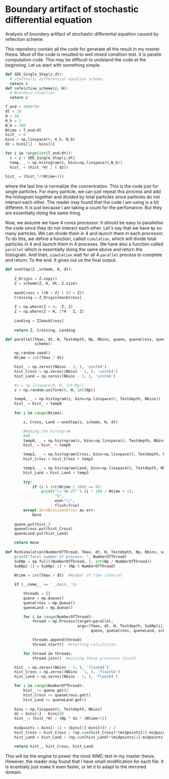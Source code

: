 # Boundary artifact of stochastic differential equation
Analysis of boundary artifact of stochastic differential equation caused by reflection scheme.

This repository contain all the code for generate all the result in my master thesis. Most of the code is resulted to well mixed condition test. It is paralle computation code. This may be difficult to undstand the code at the beginning. Let us start with something simple.

```python
def SDE_Single_Step(z,dt):
  # stochastic differential equation scheme.
  return z
def refelctive_scheme(z, H):
  # Boundary condition
  return z

T_end = 3600*24
dt = 10
H = 10
H_h = 2
N_b = 200
Ntime = T_end/dt
hist_ = 0
bins = np.linspace(0, H_h, N_b)
dz = bins[1] - bins[0]

for i in range(int(T_end/dt)):
  z = z + SDE_Single_Step(z,dt)
  temp, _ = np.histogram(z, bins=np.linspace(0,N_b))
  hist_ = (hist_*H) / ( dz))
  
hist_ = (hist_*/(Ntime+1))
```
where the last line is normalize the concentration. This is the code just for single particles. For many particle, we can just repeat this process and add the histogram together and divided by total particles since particles do not interact each other. The reader may found that the code I am using is a bit different. It is just because I am taking a count for the perfomance. But they are essentially doing the same thing.

Now, we assume we have 4 cores processor. It should be easy to parallelise the code since they do not interact each other. Let's say that we have `Np` so many particles. We can divide them in 4 and launch them in each processor. To do this, we define a function, called `simulation`, which will divide total particles in 4 and launch them in 4 proceses. We have also a function called `parallel` which is essentially doing the same above and return the histogram. And then, `simulation` wait for all 4 `parallel` process to complete and return. To the end. It gives out us the final output.

```python
def oneStep(Z ,scheme, H, dt):
    
    Z_Origin = Z.copy()
    Z = scheme(Z, H, dt, Z.size)
    
    maskCross = ((H < Z) | (0 > Z)) 
    Crossing = Z_Origin[maskCross]
    
    Z = np.where(Z < 0, -Z, Z)
    Z = np.where(Z > H, 2*H - Z, Z)
    
    Landing = Z[maskCross]
    
    return Z, Crossing, Landing

def parallel(Tmax, dt, H, Testdepth, Np, Nbins, quene, queneCross, queneLand,
             scheme):

    np.random.seed()
    Ntime = int(Tmax / dt)

    hist_ = np.zeros((Nbins - 1, ), 'uint64')
    hist_Cross = np.zeros((Nbins - 1, ), 'uint64')
    hist_Land = np.zeros((Nbins - 1, ), 'uint64')

    #z = np.linspace(0, H, int(Np))
    z = np.random.uniform(0, H, int(Np))

    temp0, _ = np.histogram(z, bins=np.linspace(0, Testdepth, Nbins))
    hist_ = hist_ + temp0
    
    for i in range(Ntime):

        z, Cross, Land = oneStep(z, scheme, H, dt)

        #Adding the histogram
        ###
        temp0, _ = np.histogram(z, bins=np.linspace(0, Testdepth, Nbins))
        hist_ = hist_ + temp0

        temp2, _ = np.histogram(Cross, bins=np.linspace(0, Testdepth, Nbins))
        hist_Cross = hist_Cross + temp2

        temp3, _ = np.histogram(Land, bins=np.linspace(0, Testdepth, Nbins))
        hist_Land = hist_Land + temp3
        
        try:
            if (i % int(Ntime / 100) == 0):
                print("\r %6.2f" % (i * 100 / Ntime + 1),
                      "%",
                      end="\r",
                      flush=True)
        except ZeroDivisionError as err:
            None
            
    quene.put(hist_)
    queneCross.put(hist_Cross)
    queneLand.put(hist_Land)

    return None
    
def RunSimulation(NumberOfThread, Tmax, dt, H, Testdepth, Np, Nbins, scheme):
    print("Total number of process: ", NumberOfThread)
    SubNp = np.full((NumberOfThread, ), int(Np / NumberOfThread))
    SubNp[-1] = SubNp[-1] + (Np % NumberOfThread)
    
    Ntime = int(Tmax / dt)  #Number of time interval

    if (__name__ == '__main__'):

        threads = []
        quene = mp.Queue()
        queneCross = mp.Queue()
        queneLand = mp.Queue()

        for i in range(NumberOfThread):
            thread = mp.Process(target=parallel,
                                args=(Tmax, dt, H, Testdepth, SubNp[i], Nbins,
                                      quene, queneCross, queneLand, scheme))

            threads.append(thread)
            thread.start()  #starting calculation.

        for thread in threads:
            thread.join()  #waiting these processes finish.

    hist_ = np.zeros((Nbins - 1, ), 'float64')
    hist_Cross = np.zeros((Nbins - 1, ), 'float64')
    hist_Land = np.zeros((Nbins - 1, ), 'float64')

    for i in range(NumberOfThread):
        hist_ += quene.get()
        hist_Cross += queneCross.get()
        hist_Land += queneLand.get()
        
    bins = np.linspace(0, Testdepth, Nbins)
    dz = bins[1] - bins[0]
    hist_ = (hist_*H) / (Np * dz * (Ntime+1))
    
    midpoints = bins[:-1] + (bins[1]-bins[0]) / 2
    hist_Cross = hist_Cross / (np.sum(hist_Cross)*(midpoints[1]-midpoints[0]))
    hist_Land = hist_Land / (np.sum(hist_Land)*(midpoints[1]-midpoints[0]))

    return hist_, hist_Cross, hist_Land
```

This will be the engine to power the most WMC test in my master thesis. However, the reader may found that I have small modification for each file. It is ecentially just make it even faster, or let it to adapt to the mirrored domain. 


